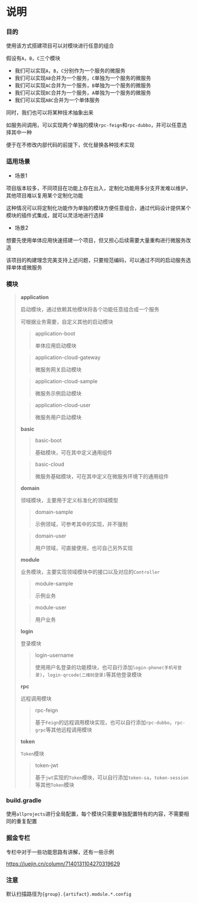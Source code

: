 # 说明

### 目的

使用该方式搭建项目可以对模块进行任意的组合

假设有`A`，`B`，`C`三个模块

- 我们可以实现`A`，`B`，`C`分别作为一个服务的微服务
- 我们可以实现`AB`合并为一个服务，`C`单独为一个服务的微服务
- 我们可以实现`AC`合并为一个服务，`B`单独为一个服务的微服务
- 我们可以实现`BC`合并为一个服务，`A`单独为一个服务的微服务
- 我们可以实现`ABC`合并为一个单体服务

同时，我们也可以将某种技术抽象出来

如服务间调用，可以实现两个单独的模块`rpc-feign`和`rpc-dubbo`，并可以任意选择其中一种

便于在不修改内部代码的前提下，优化替换各种技术实现

### 适用场景

- 场景1

项目版本较多，不同项目在功能上存在出入，定制化功能用多分支开发难以维护，其他项目难以复用某个定制化功能

这种情况可以将定制化功能作为单独的模块方便任意组合，通过代码设计提供某个模块的插件式集成，就可以灵活地进行选择

- 场景2

想要先使用单体应用快速搭建一个项目，但又担心后续需要大量重构进行微服务改造

该项目的构建理念完美支持上述问题，只要规范编码，可以通过不同的启动服务选择单体或微服务

### 模块

> **application**
>
> 启动模块，通过依赖其他模块将各个功能任意组合成一个服务
>
> 可根据业务需要，自定义其他的启动模块
>
>> application-boot
>>
>> 单体应用启动模块
>
>> application-cloud-gateway
>>
>> 微服务网关启动模块
>
>> application-cloud-sample
>>
>> 微服务示例启动模块
>
>> application-cloud-user
>>
>> 微服务用户启动模块
>
> **basic**
>
>> basic-boot
>>
>> 基础模块，可在其中定义通用组件
>
>> basic-cloud
>>
>> 微服务基础模块，可在其中定义在微服务环境下的通用组件
>
> **domain**
>
> 领域模块，主要用于定义标准化的领域模型
>
>> domain-sample
>>
>> 示例领域，可参考其中的实现，并不强制
>
>> domain-user
>>
>> 用户领域，可直接使用，也可自己另外实现
>
> **module**
>
> 业务模块，主要实现领域模块中的接口以及对应的`Controller`
>
>> module-sample
>>
>> 示例业务
>
>> module-user
>>
>> 用户业务
>
> **login**
>
> 登录模块
>
>> login-username
>>
>> 使用用户名登录的功能模块，也可自行添加`login-phone(手机号登录)`，`login-qrcode(二维码登录)`等其他登录模块
>
> **rpc**
>
> 远程调用模块
>
>> rpc-feign
>>
>> 基于`Feign`的远程调用模块实现，也可以自行添加`rpc-dubbo`，`rpc-grpc`等其他远程调用模块
>
> **token**
>
> `Token`模块
>
>> token-jwt
>>
>> 基于`jwt`实现的`Token`模块，可以自行添加`token-sa`，`token-session`等其他`Token`模块

### build.gradle

使用`allprojects`进行全局配置，每个模块只需要单独配置特有的内容，不需要相同的重复配置

### 掘金专栏

专栏中对于一些功能思路有讲解，还有一些示例

https://juejin.cn/column/7140131104270319629

### 注意

默认扫描路径为`{group}.{artifact}.module.*.config`